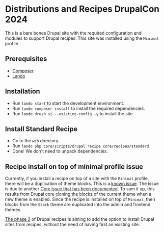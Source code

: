 # Distributions and Recipes DrupalCon 2024

This is a bare bones Drupal site with the required configuration and modules to support Drupal recipes. This site was installed using the `Minimal` profile.

## Prerequisites
- [Composer](https://getcomposer.org/)
- [Lando](https://lando.dev/)

## Installation
- Run `lando start` to start the development environment.
- Run `lando composer install` to install the required dependencies.
- Run `lando drush si --existing-config -y` to install the site.

## Install Standard Recipe
- Go to the `web` directory.
- Run `lando php core/scripts/drupal recipe core/recipes/standard`
- Done! We don't need to unpack dependencies.

## Recipe install on top of minimal profile issue
Currently, if you install a recipe on top of a site with the `Minimal` profile, there will be a duplication of theme blocks. This is a [known issue](https://www.drupal.org/project/distributions_recipes/issues/3436143). The issue is due to another [Core issue that has been documented](https://www.drupal.org/project/drupal/issues/3105597).
To sum it up, this results from Drupal core cloning the blocks of the current theme when a new theme is enabled. Since the recipe is installed on top of `Minimal`, then blocks from the `Stark` theme are duplicated into the admin and frontend themes.

[The phase 2](https://git.drupalcode.org/project/distributions_recipes/-/blob/1.0.x/docs/recipe_roadmap.md?ref_type=heads#phase-2) of Drupal recipes is aiming to add the option to install Drupal sites from recipes, without the need of having first an existing site.